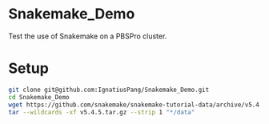 # Snakemake_Demo
Test the use of Snakemake on a PBSPro cluster.


# Setup 

```bash
git clone git@github.com:IgnatiusPang/Snakemake_Demo.git
cd Snakemake_Demo
wget https://github.com/snakemake/snakemake-tutorial-data/archive/v5.4.5.tar.gz
tar --wildcards -xf v5.4.5.tar.gz --strip 1 "*/data"
```


